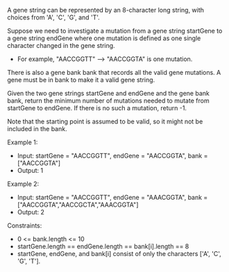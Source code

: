 A gene string can be represented by an 8-character long string, with choices from 'A', 'C', 'G', and 'T'.

Suppose we need to investigate a mutation from a gene string startGene to a gene string endGene where one mutation is defined as one single character changed in the gene string.

- For example, "AACCGGTT" --> "AACCGGTA" is one mutation.

There is also a gene bank bank that records all the valid gene mutations. A gene must be in bank to make it a valid gene string.

Given the two gene strings startGene and endGene and the gene bank bank, return the minimum number of mutations needed to mutate from startGene to endGene. If there is no such a mutation, return -1.

Note that the starting point is assumed to be valid, so it might not be included in the bank.

Example 1:
- Input: startGene = "AACCGGTT", endGene = "AACCGGTA", bank = ["AACCGGTA"]
- Output: 1

Example 2:
- Input: startGene = "AACCGGTT", endGene = "AAACGGTA", bank = ["AACCGGTA","AACCGCTA","AAACGGTA"]
- Output: 2

Constraints:
- 0 <= bank.length <= 10
- startGene.length == endGene.length == bank[i].length == 8
- startGene, endGene, and bank[i] consist of only the characters ['A', 'C', 'G', 'T'].
